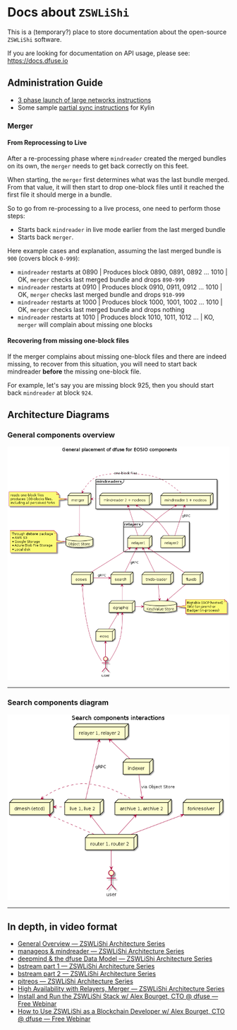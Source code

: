 # Docs about `ZSWLiShi`

This is a (temporary?) place to store documentation about the
open-source `ZSWLiShi` software.

If you are looking for documentation on API usage, please see:
https://docs.dfuse.io


## Administration Guide

* [3 phase launch of large networks instructions](https://github.com/zhongshuwen/historyexp/issues/26)
* Some sample [partial sync instructions](../PARTIAL_SYNC.md) for Kylin

### Merger

#### From Reprocessing to Live

After a re-processing phase where `mindreader` created the merged bundles on its own, the `merger` needs to
get back correctly on this feet.

When starting, the `merger` first determines what was the last bundle merged. From that value, it will then
start to drop one-block files until it reached the first file it should merge in a bundle.

So to go from re-processing to a live process, one need to perform those steps:

- Starts back `mindreader` in live mode earlier from the last merged bundle
- Starts back `merger`.

Here example cases and explanation, assuming the last merged bundle is `900` (covers block `0-999`):

- `mindreader` restarts at 0890 | Produces block 0890, 0891, 0892 ... 1010 | OK, `merger` checks last merged bundle and drops `890-999`
- `mindreader` restarts at 0910 | Produces block 0910, 0911, 0912 ... 1010 | OK, `merger` checks last merged bundle and drops `910-999`
- `mindreader` restarts at 1000 | Produces block 1000, 1001, 1002 ... 1010 | OK, `merger` checks last merged bundle and drops nothing
- `mindreader` restarts at 1010 | Produces block 1010, 1011, 1012 ...      | KO, `merger` will complain about missing one blocks

#### Recovering from missing one-block files

If the merger complains about missing one-block files and there are indeed missing, to recover from
this situation, you will need to start back mindreader **before** the missing one-block file.

For example, let's say you are missing block 925, then you should start back `mindreader` at block
`924`.

## Architecture Diagrams

### General components overview

![General components overview](general_architecture.png)

---

### Search components diagram

![Search diagrams](search.png)

---

## In depth, in video format

* [General Overview — ZSWLiShi Architecture Series](https://www.youtube.com/watch?v=q3Mi1S4nvcU)
* [manageos & mindreader — ZSWLiShi Architecture Series](https://www.youtube.com/watch?v=uR1cB5QpvcY)
* [deepmind & the dfuse Data Model — ZSWLiShi Architecture Series](https://www.youtube.com/watch?v=BMcSmqvNU1Q)
* [bstream part 1 — ZSWLiShi Architecture Series](https://www.youtube.com/watch?v=LX7_Q7b5pyc)
* [bstream part 2 — ZSWLiShi Architecture Series](https://www.youtube.com/watch?v=3HK95ng51ZM)
* [pitreos — ZSWLiShi Architecture Series](https://www.youtube.com/watch?v=9oPa8OqZdWE)
* [High Availability with Relayers, Merger — ZSWLiShi Architecture Series](https://www.youtube.com/watch?v=yG-lxgp7g10)
* [Install and Run the ZSWLiShi Stack w/ Alex Bourget, CTO @ dfuse — Free Webinar](https://www.youtube.com/watch?v=1AH2wMESu2Y)
* [How to Use ZSWLiShi as a Blockchain Developer w/ Alex Bourget, CTO @ dfuse — Free Webinar](https://www.youtube.com/watch?v=bFi6H5iO8ww)


